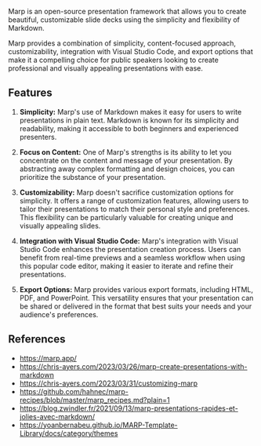 Marp is an open-source presentation framework that allows you to create beautiful, customizable slide decks using the simplicity and flexibility of Markdown. 

Marp provides a combination of simplicity, content-focused approach, customizability, integration with Visual Studio Code, and export options that make it a compelling choice for public speakers looking to create professional and visually appealing presentations with ease.

## Features

1. **Simplicity:** Marp's use of Markdown makes it easy for users to write presentations in plain text. Markdown is known for its simplicity and readability, making it accessible to both beginners and experienced presenters.

2. **Focus on Content:** One of Marp's strengths is its ability to let you concentrate on the content and message of your presentation. By abstracting away complex formatting and design choices, you can prioritize the substance of your presentation.

3. **Customizability:** Marp doesn't sacrifice customization options for simplicity. It offers a range of customization features, allowing users to tailor their presentations to match their personal style and preferences. This flexibility can be particularly valuable for creating unique and visually appealing slides.

4. **Integration with Visual Studio Code:** Marp's integration with Visual Studio Code enhances the presentation creation process. Users can benefit from real-time previews and a seamless workflow when using this popular code editor, making it easier to iterate and refine their presentations.

5. **Export Options:** Marp provides various export formats, including HTML, PDF, and PowerPoint. This versatility ensures that your presentation can be shared or delivered in the format that best suits your needs and your audience's preferences.

## References

- https://marp.app/
- https://chris-ayers.com/2023/03/26/marp-create-presentations-with-markdown
- https://chris-ayers.com/2023/03/31/customizing-marp
- https://github.com/hahnec/marp-recipes/blob/master/marp_recipes.md?plain=1
- https://blog.zwindler.fr/2021/09/13/marp-presentations-rapides-et-jolies-avec-markdown/
- https://yoanbernabeu.github.io/MARP-Template-Library/docs/category/themes

